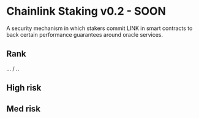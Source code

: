 # Chainlink Staking v0.2 - SOON

A security mechanism in which stakers commit LINK in smart contracts to back certain performance guarantees around oracle services.

## Rank

... / ..

## High risk

## Med risk
